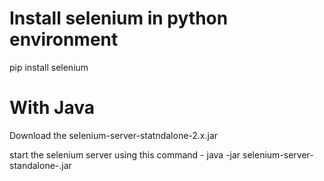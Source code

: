 # Install selenium in python environment
pip install selenium

# With Java
Download the selenium-server-statndalone-2.x.jar

start the selenium server using this command - java -jar selenium-server-standalone-<version>.jar
